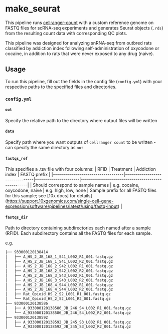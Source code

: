 # make_seurat

This pipeline runs [cellranger-count](https://support.10xgenomics.com/single-cell-gene-expression/software/pipelines/latest/using/count) with a custom reference genome on FASTQ files for scRNA-seq experiments and generates Seurat objects (`.rds`) from the resulting count data with corresponding QC plots. 

This pipeline was designed for analyzing snRNA-seq from outbred rats classified by addiction index following self-administration of oxycodone or cocaine, in addition to rats that were never exposed to any drug (naive). 

## Usage
To run this pipeline, fill out the fields in the config file (`config.yml`) with your respective paths to the specified files and directories. 

### `config.yml` 

#### `out`
Specify the relative path to the directory where output files will be written

#### `data`
Specify path where you want outputs of `cellranger count` to be written - can specify the same directory as `out`

#### `fastqs_ref`
This specifies a .tsv file with four columns:
| RFID                              | Treatment                      | Addiction index      | FASTQ prefix                                      |
|-----------------------------------|--------------------------------|----------------------|---------------------------------------------------|
| Should correspond to sample names | e.g. cocaine, oxycodone, naive | e.g. high, low, none | Sample prefix for all FASTQ files for this sample; see [10x docs] for details](https://support.10xgenomics.com/single-cell-gene-expression/software/pipelines/latest/using/fastq-input) |

#### `fastqs_dir`
Path to directory containing subdirectories each named after a sample (RFID). Each subdirectory contains all the FASTQ files for each sample. 

e.g. 
```bash
├── 933000120138414
│   ├── A_HS_2_JB_168_1_S41_L002_R1_001.fastq.gz
│   ├── A_HS_2_JB_168_1_S41_L002_R2_001.fastq.gz
│   ├── A_HS_2_JB_168_2_S42_L002_R1_001.fastq.gz
│   ├── A_HS_2_JB_168_2_S42_L002_R2_001.fastq.gz
│   ├── A_HS_2_JB_168_3_S43_L002_R1_001.fastq.gz
│   ├── A_HS_2_JB_168_3_S43_L002_R2_001.fastq.gz
│   ├── A_HS_2_JB_168_4_S44_L002_R1_001.fastq.gz
│   ├── A_HS_2_JB_168_4_S44_L002_R2_001.fastq.gz
│   ├── Rat_Opioid_HS_2_S2_L001_R1_001.fastq.gz
│   └── Rat_Opioid_HS_2_S2_L001_R2_001.fastq.gz
├── 933000120138586
│   ├── A_933000120138586_JB_246_S4_L002_R1_001.fastq.gz
│   └── A_933000120138586_JB_246_S4_L002_R2_001.fastq.gz
├── 933000120138592
│   ├── A_933000120138592_JB_245_S3_L002_R1_001.fastq.gz
│   └── A_933000120138592_JB_245_S3_L002_R2_001.fastq.gz
```



